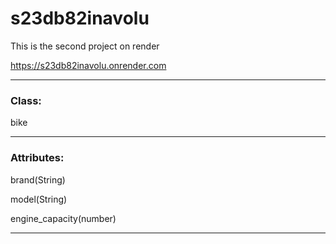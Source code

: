 # s23db82inavolu

This is the second project on render

https://s23db82inavolu.onrender.com

<hr>

### Class:

bike

<hr>

### Attributes:

brand(String)

model(String)

engine_capacity(number)
<hr>
